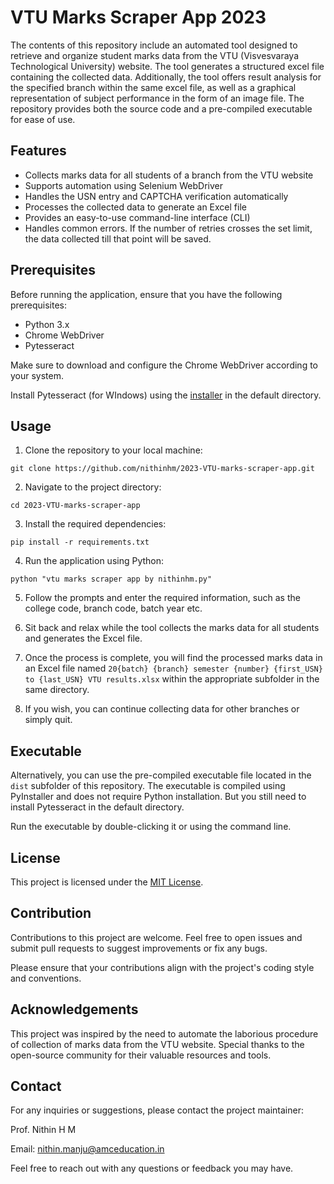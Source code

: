 # VTU Marks Scraper App 2023

The contents of this repository include an automated tool designed to retrieve and organize student marks data from the VTU (Visvesvaraya Technological University) website. The tool generates a structured excel file containing the collected data. Additionally, the tool offers result analysis for the specified branch within the same excel file, as well as a graphical representation of subject performance in the form of an image file. The repository provides both the source code and a pre-compiled executable for ease of use.

## Features

- Collects marks data for all students of a branch from the VTU website
- Supports automation using Selenium WebDriver
- Handles the USN entry and CAPTCHA verification automatically
- Processes the collected data to generate an Excel file
- Provides an easy-to-use command-line interface (CLI)
- Handles common errors. If the number of retries crosses the set limit, the data collected till that point will be saved.

## Prerequisites

Before running the application, ensure that you have the following prerequisites:

- Python 3.x
- Chrome WebDriver
- Pytesseract

Make sure to download and configure the Chrome WebDriver according to your system.

Install Pytesseract (for WIndows) using the [installer](https://digi.bib.uni-mannheim.de/tesseract/tesseract-ocr-w64-setup-5.3.1.20230401.exe) in the default directory.

## Usage

1. Clone the repository to your local machine:

```
git clone https://github.com/nithinhm/2023-VTU-marks-scraper-app.git
```

2. Navigate to the project directory:

```
cd 2023-VTU-marks-scraper-app
```

3. Install the required dependencies:

```
pip install -r requirements.txt
```

4. Run the application using Python:

```
python "vtu marks scraper app by nithinhm.py"
```

5. Follow the prompts and enter the required information, such as the college code, branch code, batch year etc.

6. Sit back and relax while the tool collects the marks data for all students and generates the Excel file.

7. Once the process is complete, you will find the processed marks data in an Excel file named `20{batch} {branch} semester {number} {first_USN} to {last_USN} VTU results.xlsx` within the appropriate subfolder in the same directory.

8. If you wish, you can continue collecting data for other branches or simply quit.

## Executable

Alternatively, you can use the pre-compiled executable file located in the `dist` subfolder of this repository. The executable is compiled using PyInstaller and does not require Python installation. But you still need to install Pytesseract in the default directory.

Run the executable by double-clicking it or using the command line.

## License

This project is licensed under the [MIT License](LICENSE).

## Contribution

Contributions to this project are welcome. Feel free to open issues and submit pull requests to suggest improvements or fix any bugs.

Please ensure that your contributions align with the project's coding style and conventions.

## Acknowledgements

This project was inspired by the need to automate the laborious procedure of collection of marks data from the VTU website. Special thanks to the open-source community for their valuable resources and tools.

## Contact

For any inquiries or suggestions, please contact the project maintainer:

Prof. Nithin H M

Email: nithin.manju@amceducation.in

Feel free to reach out with any questions or feedback you may have.
